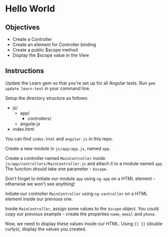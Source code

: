 # Hello World 

## Objectives

- Create a Controller
- Create an element for Controller binding
- Create a public $scope method
- Display the $scope value in the View

## Instructions

Update the Learn gem so that you're set up for all Angular tests. Run `gem update learn-test` in your command line. 

Setup the directory structure as follows:

- js/
  - app/
    - controllers/
  - angular.js
- index.html

You can find `index.html` and `angular.js` in this repo.

Create a new module in `js/app/app.js`, named `app`.

Create a controller named `MainController` inside `js/app/controllers/MainController.js` and attach it to a module named `app`. The function should take one parameter - `$scope`.

Don't forget to initiate our module `app` using `ng-app` on a HTML element - otherwise we won't see anything!

Initiate our controller `MainController` using `ng-controller` on a HTML element inside our previous one.
 
Inside `MainController`, assign some values to the `$scope` object. You could copy our previous example - create the properties `name`, `email` and `phone`.  

Now, we need to display these values inside our HTML. Using `{{ }}` (double curlys), display the values you created.
